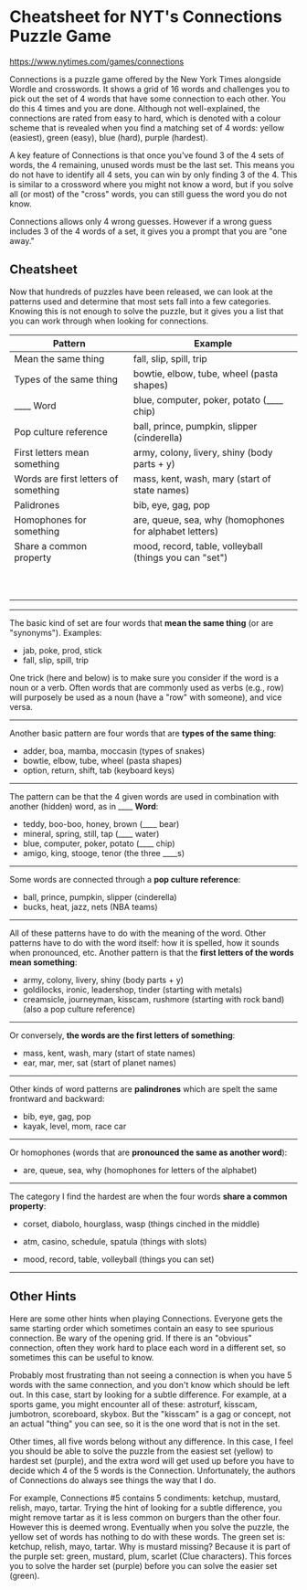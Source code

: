 # Cheatsheet for NYT's Connections Puzzle Game

https://www.nytimes.com/games/connections

Connections is a puzzle game offered by the New York Times alongside Wordle and crosswords. It shows a grid of 16 words and challenges you to pick out the set of 4 words that have some connection to each other. You do this 4 times and you are done. Although not well-explained, the connections are rated from easy to hard, which is denoted with a colour scheme that is revealed when you find a matching set of 4 words: yellow (easiest), green (easy), blue (hard), purple (hardest). 

A key feature of Connections  is that once you've found 3 of the 4 sets of words, the 4 remaining, unused words must be the last set. This means you do not have to identify all 4 sets, you can win by only finding 3 of the 4. This is similar to a crossword where you might not know a word, but if you solve all (or most) of the "cross" words, you can still guess the word you do not know.

Connections allows only 4 wrong guesses. However if a wrong guess includes 3 of the 4 words of a set, it gives you a prompt that you are "one away."

## Cheatsheet

Now that hundreds of puzzles have been released, we can look at the patterns used and determine that most sets fall into a few categories. Knowing this is not enough to solve the puzzle, but it gives you a list that you can work through when looking for connections.

| Pattern                              | Example                                                |
| ------------------------------------ | ------------------------------------------------------ |
| Mean the same thing                  | fall, slip, spill, trip                                |
| Types of the same thing              | bowtie, elbow, tube, wheel (pasta shapes)              |
| ____ Word                            | blue, computer, poker, potato (____ chip)              |
| Pop culture reference                | ball, prince, pumpkin, slipper (cinderella)            |
| First letters mean something         | army, colony, livery, shiny (body parts + y)           |
| Words are first letters of something | mass, kent, wash, mary (start of state names)          |
| Palidrones                           | bib, eye, gag, pop                                     |
| Homophones for something             | are, queue, sea, why (homophones for alphabet letters) |
| Share a common property              | mood, record, table, volleyball (things you can "set") |
|                                      |                                                        |
|                                      |                                                        |
|                                      |                                                        |
|                                      |                                                        |
|                                      |                                                        |
|                                      |                                                        |
|                                      |                                                        |
|                                      |                                                        |
|                                      |                                                        |
|                                      |                                                        |

---

The basic kind of set are four words that **mean the same thing** (or are "synonyms"). Examples:
* jab, poke, prod, stick 
* fall, slip, spill, trip

One trick (here and below) is to make sure you consider if the word is a noun or a verb. Often words that are commonly used as verbs (e.g., row) will purposely be used as a noun (have a "row" with someone), and vice versa. 

---

Another basic pattern are four words that are **types of the same thing**:

* adder, boa, mamba, moccasin (types of snakes)
* bowtie, elbow, tube, wheel (pasta shapes)
* option, return, shift, tab (keyboard keys)

---

The pattern can be that the 4 given words are used in combination with another (hidden) word, as in  ____ **Word**:

* teddy, boo-boo, honey, brown (____ bear)
* mineral, spring, still, tap (____ water)
* blue, computer, poker, potato (____ chip)
* amigo, king, stooge, tenor (the three ____s)

---

Some words are connected through a **pop culture reference**:
* ball, prince, pumpkin, slipper (cinderella)
* bucks, heat, jazz, nets (NBA teams)

---

All of these patterns have to do with the meaning of the word. Other patterns have to do with the word itself: how it is spelled, how it sounds when pronounced, etc. Another pattern is that the **first letters of the words mean something**: 

* army, colony, livery, shiny (body parts + y)
* goldilocks, ironic, leadershop, tinder (starting with metals)
* creamsicle, journeyman, kisscam, rushmore (starting with rock band) (also a pop culture reference)

---

Or conversely, **the words are the first letters of something**: 

* mass, kent, wash, mary (start of state names)
* ear, mar, mer, sat (start of planet names)

---

Other kinds of word patterns are **palindrones** which are spelt the same frontward and backward:

* bib, eye, gag, pop
* kayak, level, mom, race car

---

Or homophones (words that are **pronounced the same as another word**):

* are, queue, sea, why (homophones for letters of the alphabet)

---

The category I find the hardest are when the four words **share a common property**:

* corset, diabolo, hourglass, wasp (things cinched in the middle)

* atm, casino, schedule, spatula (things with slots)

* mood, record, table, volleyball (things you can set)

---

## Other Hints

Here are some other hints when playing Connections. Everyone gets the same starting order which sometimes contain an easy to see spurious connection. Be wary of the opening grid. If there is an "obvious" connection, often they work hard to place each word in a different set, so sometimes this can be useful to know.

Probably most frustrating than not seeing a connection is when you have 5 words with the same connection, and you don't know which should be left out. In this case, start by looking for a subtle difference. For example, at a sports game, you might encounter all of these: astroturf, kisscam, jumbotron, scoreboard, skybox. But the "kisscam" is a gag or concept, not an actual "thing" you can see, so it is the one word that is not in the set.

Other times, all five words belong without any difference. In this case, I feel you should be able to solve the puzzle from the easiest set (yellow) to hardest set (purple), and the extra word will get used up before you have to decide which 4 of the 5 words is the Connection. Unfortunately, the authors of Connections do always see things the way that I do.

For example, Connections #5 contains 5 condiments: ketchup, mustard, relish, mayo, tartar. Trying the hint of looking for a subtle difference, you might remove tartar as it is less common on burgers than the other four. However this is deemed wrong. Eventually when you solve the puzzle, the yellow set of words has nothing to do with these words. The green set is: ketchup, relish, mayo, tartar. Why is mustard missing? Because it is part of the purple set: green, mustard, plum, scarlet (Clue characters). This forces you to solve the harder set (purple) before you can solve the easier set (green).
